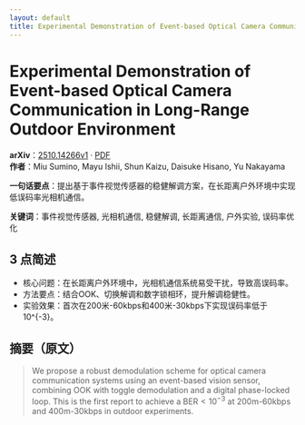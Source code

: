 ```yaml
---
layout: default
title: Experimental Demonstration of Event-based Optical Camera Communication in Long-Range Outdoor Environment
---
```


# Experimental Demonstration of Event-based Optical Camera Communication in Long-Range Outdoor Environment
**arXiv**：[2510.14266v1](https://arxiv.org/abs/2510.14266) · [PDF](https://arxiv.org/pdf/2510.14266.pdf)  
**作者**：Miu Sumino, Mayu Ishii, Shun Kaizu, Daisuke Hisano, Yu Nakayama  

**一句话要点**：提出基于事件视觉传感器的稳健解调方案，在长距离户外环境中实现低误码率光相机通信。

**关键词**：事件视觉传感器, 光相机通信, 稳健解调, 长距离通信, 户外实验, 误码率优化

## 3 点简述
- 核心问题：在长距离户外环境中，光相机通信系统易受干扰，导致高误码率。
- 方法要点：结合OOK、切换解调和数字锁相环，提升解调稳健性。
- 实验效果：首次在200米-60kbps和400米-30kbps下实现误码率低于10^{-3}。

## 摘要（原文）

> We propose a robust demodulation scheme for optical camera communication
> systems using an event-based vision sensor, combining OOK with toggle
> demodulation and a digital phase-locked loop. This is the first report to
> achieve a $\mathrm{BER} < 10^{-3}$ at 200m-60kbps and 400m-30kbps in outdoor
> experiments.

